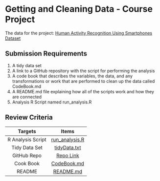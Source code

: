 # Getting and Cleaning Data - Course Project

The data for the project: [Human Activity Recognition Using Smartphones Dataset](https://d396qusza40orc.cloudfront.net/getdata%2Fprojectfiles%2FUCI%20HAR%20Dataset.zip "Click to download the data")

## Submission Requirements
1. A tidy data set 
2. A link to a GitHub repository with the script for performing the analysis 
3. A code book that describes the variables, the data, and any transformations or work that are performed to clean up the data called CodeBook.md
4. A README.md file explaining how all of the scripts work and how they are connected
5. Analysis R Script named run_analysis.R

## Review Criteria

Targets | Items
:---: | :---:
R Analysis Script | [run_analysis.R](https://github.com/theodoreguo/Coursera/blob/master/Data%20Science/3.%20Getting%20and%20Cleaning%20Data/Week%204/Course%20Project/run_analysis.R "run_analysis.R")
Tidy Data Set | [tidyData.txt](https://github.com/theodoreguo/Coursera/blob/master/Data%20Science/3.%20Getting%20and%20Cleaning%20Data/Week%204/Course%20Project/tidyData.txt "tidyData.txt")
GitHub Repo | [Repo Link](https://github.com/theodoreguo/Coursera/tree/master/Data%20Science/3.%20Getting%20and%20Cleaning%20Data/Week%204/Course%20Project "Click to go to repo")
Cook Book | [CodeBook.md](https://github.com/theodoreguo/Coursera/blob/master/Data%20Science/3.%20Getting%20and%20Cleaning%20Data/Week%204/Course%20Project/CodeBook.md "CodeBook.md")
README | [README.md](https://github.com/theodoreguo/Coursera/blob/master/Data%20Science/3.%20Getting%20and%20Cleaning%20Data/Week%204/Course%20Project/README.md "README.md")
